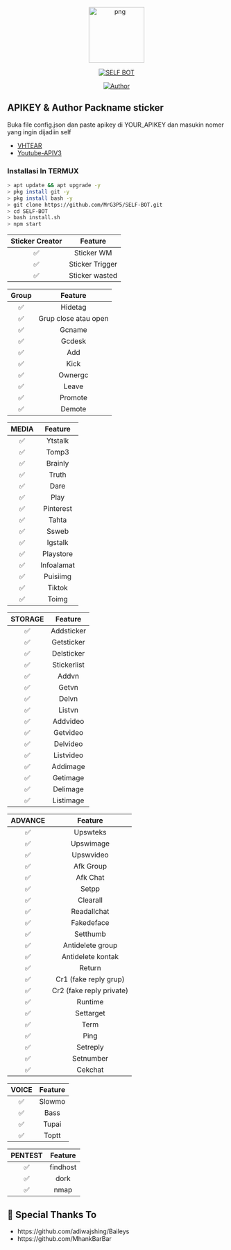 <p align="center">
<img src="https://f.top4top.io/p_1895sgjc40.png" alt="png" width="128" height="128"/>
</p>
<p align="center">
<a href="#"><img title="SELF BOT" src="https://img.shields.io/badge/SELF BOT-green?colorA=%23ff0000&colorB=%23017e40&style=for-the-badge"></a>
</p>
<p align="center">
<a href="https://github.com/Urghyrex"><img title="Author" src="https://img.shields.io/badge/Author-Urghyrex-red.svg?style=for-the-badge&logo=github"></a>
</p>

## APIKEY & Author Packname sticker

Buka file config.json dan paste apikey di YOUR_APIKEY dan masukin nomer yang ingin dijadiin self

- [VHTEAR](https://api.vhtear.com)
- [Youtube-APIV3](https://www.youtube.com/watch?v=TE66McLMMEw)

### Installasi In TERMUX

```bash
> apt update && apt upgrade -y
> pkg install git -y
> pkg install bash -y
> git clone https://github.com/MrG3P5/SELF-BOT.git
> cd SELF-BOT
> bash install.sh
> npm start
```

| Sticker Creator |     Feature     |
| :-------------: | :-------------: |
|       ✅        |   Sticker WM    |
|       ✅        | Sticker Trigger |
|       ✅        | Sticker wasted  |

| Group |       Feature        |
| :---: | :------------------: |
|  ✅   |       Hidetag        |
|  ✅   | Grup close atau open |
|  ✅   |        Gcname        |
|  ✅   |        Gcdesk        |
|  ✅   |         Add          |
|  ✅   |         Kick         |
|  ✅   |       Ownergc        |
|  ✅   |        Leave         |
|  ✅   |       Promote        |
|  ✅   |        Demote        |

| MEDIA |  Feature   |
| :---: | :--------: |
|  ✅   |  Ytstalk   |
|  ✅   |   Tomp3    |
|  ✅   |  Brainly   |
|  ✅   |   Truth    |
|  ✅   |    Dare    |
|  ✅   |    Play    |
|  ✅   | Pinterest  |
|  ✅   |   Tahta    |
|  ✅   |   Ssweb    |
|  ✅   |  Igstalk   |
|  ✅   | Playstore  |
|  ✅   | Infoalamat |
|  ✅   |  Puisiimg  |
|  ✅   |   Tiktok   |
|  ✅   |   Toimg    |

| STORAGE |   Feature   |
| :-----: | :---------: |
|   ✅    | Addsticker  |
|   ✅    | Getsticker  |
|   ✅    | Delsticker  |
|   ✅    | Stickerlist |
|   ✅    |    Addvn    |
|   ✅    |    Getvn    |
|   ✅    |    Delvn    |
|   ✅    |   Listvn    |
|   ✅    |  Addvideo   |
|   ✅    |  Getvideo   |
|   ✅    |  Delvideo   |
|   ✅    |  Listvideo  |
|   ✅    |  Addimage   |
|   ✅    |  Getimage   |
|   ✅    |  Delimage   |
|   ✅    |  Listimage  |

| ADVANCE |         Feature          |
| :-----: | :----------------------: |
|   ✅    |         Upswteks         |
|   ✅    |        Upswimage         |
|   ✅    |        Upswvideo         |
|   ✅    |        Afk Group         |
|   ✅    |         Afk Chat         |
|   ✅    |          Setpp           |
|   ✅    |         Clearall         |
|   ✅    |       Readallchat        |
|   ✅    |        Fakedeface        |
|   ✅    |         Setthumb         |
|   ✅    |     Antidelete group     |
|   ✅    |    Antidelete kontak     |
|   ✅    |          Return          |
|   ✅    |  Cr1 (fake reply grup)   |
|   ✅    | Cr2 (fake reply private) |
|   ✅    |         Runtime          |
|   ✅    |        Settarget         |
|   ✅    |           Term           |
|   ✅    |           Ping           |
|   ✅    |         Setreply         |
|   ✅    |        Setnumber         |
|   ✅    |         Cekchat          |

| VOICE | Feature |
| :---: | :-----: |
|  ✅   | Slowmo  |
|  ✅   |  Bass   |
|  ✅   |  Tupai  |
|  ✅   |  Toptt  |

| PENTEST | Feature  |
| :-----: | :------: |
|   ✅    | findhost |
|   ✅    |   dork   |
|   ✅    |   nmap   |

## 🙏 Special Thanks To

<ul>
<li>https://github.com/adiwajshing/Baileys<br>
<li>https://github.com/MhankBarBar<br>
</li>

